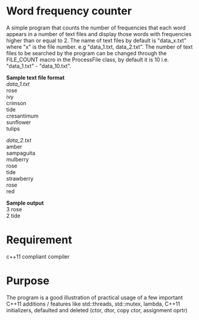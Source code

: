 Word frequency counter
======================
A simple program that counts the number of frequencies that each word appears
in a number of text files and display those words with frequencies higher than 
or equal to 2. The name of text files by default is "data_x.txt" where "x" is 
the file number. e.g "data_1.txt, data_2.txt". The number of text files to be 
searched by the program can be changed through the FILE_COUNT macro in the 
ProcessFile class, by default it is 10 i.e. "data_1.txt" - "data_10.txt".

**Sample text file format**  
*data_1.txt*  
rose  
ivy  
crimson  
tide  
cresantimum  
sunflower  
tulips  

*data_2.txt*  
amber  
sampaguita  
mulberry  
rose  
tide  
strawberry  
rose  
red   

**Sample output**  
3   rose  
2   tide  

Requirement
============================
c++11 compliant compiler  

Purpose
============================
The program is a good illustration of practical usage of a few important C++11
additions / features like std::threads, std::mutex, lambda, C++11 initializers,
defaulted and deleted (ctor, dtor, copy ctor, assignment oprtr)

